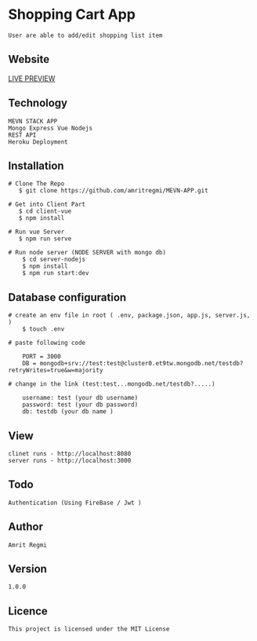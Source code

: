# Shopping Cart App

    User are able to add/edit shopping list item

## Website 
    
   [LIVE PREVIEW](https://amrit-app-mevn.herokuapp.com/)

## Technology

    MEVN STACK APP
    Mongo Express Vue Nodejs
    REST API
    Heroku Deployment

## Installation 

    # Clone The Repo
       $ git clone https://github.com/amritregmi/MEVN-APP.git

    # Get into Client Part
       $ cd client-vue
       $ npm install

    # Run vue Server 
       $ npm run serve
    
    # Run node server (NODE SERVER with mongo db)
        $ cd server-nodejs
        $ npm install
        $ npm run start:dev

## Database configuration  
    
    # create an env file in root ( .env, package.json, app.js, server.js, )
        $ touch .env
    
    # paste following code 
    
        PORT = 3000
        DB = mongodb+srv://test:test@cluster0.et9tw.mongodb.net/testdb?retryWrites=true&w=majority

    # change in the link (test:test...mongodb.net/testdb?.....)

        username: test (your db username)
        password: test (your db password)
        db: testdb (your db name )

## View

    clinet runs - http://localhost:8080
    server runs - http://localhost:3000

## Todo 

    Authentication (Using FireBase / Jwt )


## Author

    Amrit Regmi

## Version 
    1.0.0

## Licence
    This project is licensed under the MIT License
